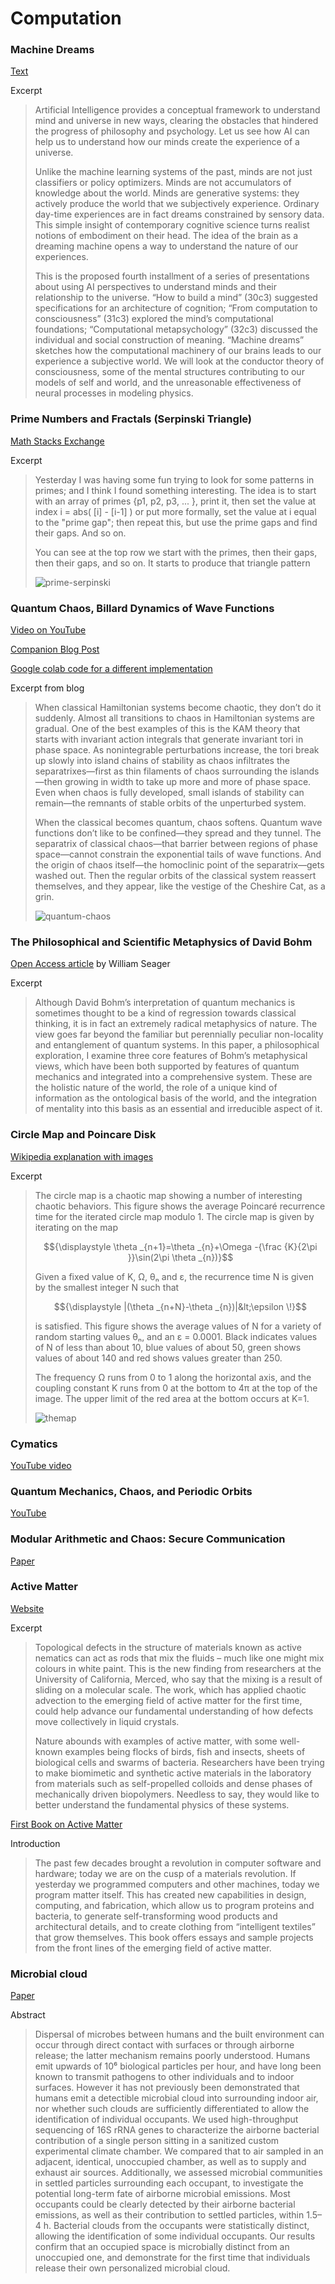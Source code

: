 # Computation

### Machine Dreams

[Text](http://bach.ai/machine-dreams/)

Excerpt

> Artificial Intelligence provides a conceptual framework to understand mind and universe in new ways, clearing the obstacles that hindered the progress of philosophy and psychology. Let us see how AI can help us to understand how our minds create the experience of a universe.
> 
> Unlike the machine learning systems of the past, minds are not just classifiers or policy optimizers. Minds are not accumulators of knowledge about the world. Minds are generative systems: they actively produce the world that we subjectively experience. Ordinary day-time experiences are in fact dreams constrained by sensory data. This simple insight of contemporary cognitive science turns realist notions of embodiment on their head. The idea of the brain as a dreaming machine opens a way to understand the nature of our experiences.
> 
> This is the proposed fourth installment of a series of presentations about using AI perspectives to understand minds and their relationship to the universe. “How to build a mind” (30c3) suggested specifications for an architecture of cognition; “From computation to consciousness” (31c3) explored the mind’s computational foundations; “Computational metapsychology” (32c3) discussed the individual and social construction of meaning. “Machine dreams” sketches how the computational machinery of our brains leads to our experience a subjective world. We will look at the conductor theory of consciousness, some of the mental structures contributing to our models of self and world, and the unreasonable effectiveness of neural processes in modeling physics.


### Prime Numbers and Fractals (Serpinski Triangle)

[Math Stacks Exchange](https://math.stackexchange.com/questions/371434/has-anyone-found-a-pattern-in-prime-numbers)

Excerpt

> Yesterday I was having some fun trying to look for some patterns in primes; and I think I found something interesting. The idea is to start with an array of primes {p1, p2, p3, ... }, print it, then set the value at index i = abs( [i] - [i-1] ) or put more formally, set the value at i equal to the "prime gap"; then repeat this, but use the prime gaps and find their gaps. And so on.
> 
> You can see at the top row we start with the primes, then their gaps, then their gaps, and so on. It starts to produce that triangle pattern
> 
> ![prime-serpinski](OUMEV.png)


### Quantum Chaos, Billard Dynamics of Wave Functions

[Video on YouTube](https://www.youtube.com/watch?v=ADeohqd7qfg)

[Companion Blog Post](https://galileo-unbound.blog/2022/08/14/quantum-chaos-and-the-cheshire-cat/)

[Google colab code for a different implementation](https://colab.research.google.com/drive/10OcwtxjXb9xiscx-6eQiG1hoUFYLLqvq?usp=sharing)

Excerpt from blog

> When classical Hamiltonian systems become chaotic, they don’t do it suddenly.  Almost all transitions to chaos in Hamiltonian systems are gradual.  One of the best examples of this is the KAM theory that starts with invariant action integrals that generate invariant tori in phase space.  As nonintegrable perturbations increase, the tori break up slowly into island chains of stability as chaos infiltrates the separatrixes—first as thin filaments of chaos surrounding the islands—then growing in width to take up more and more of phase space.  Even when chaos is fully developed, small islands of stability can remain—the remnants of stable orbits of the unperturbed system.
>
> When the classical becomes quantum, chaos softens.  Quantum wave functions don’t like to be confined—they spread and they tunnel.  The separatrix of classical chaos—that barrier between regions of phase space—cannot constrain the exponential tails of wave functions.  And the origin of chaos itself—the homoclinic point of the separatrix—gets washed out.  Then the regular orbits of the classical system reassert themselves, and they appear, like the vestige of the Cheshire Cat, as a grin.
>
> ![quantum-chaos](qcphase.webp)


### The Philosophical and Scientific Metaphysics of David Bohm

[Open Access article](https://www.mdpi.com/1099-4300/20/7/493) by William Seager

Excerpt

> Although David Bohm’s interpretation of quantum mechanics is sometimes thought to be a kind of regression towards classical thinking, it is in fact an extremely radical metaphysics of nature. The view goes far beyond the familiar but perennially peculiar non-locality and entanglement of quantum systems. In this paper, a philosophical exploration, I examine three core features of Bohm’s metaphysical views, which have been both supported by features of quantum mechanics and integrated into a comprehensive system. These are the holistic nature of the world, the role of a unique kind of information as the ontological basis of the world, and the integration of mentality into this basis as an essential and irreducible aspect of it.


### Circle Map and Poincare Disk

[Wikipedia explanation with images](https://en.wikipedia.org/wiki/File:Circle_map_poincare_recurrence.jpeg)

Excerpt

> The circle map is a chaotic map showing a number of interesting chaotic behaviors. This figure shows the average Poincaré recurrence time for the iterated circle map modulo 1. The circle map is given by iterating on the map
>
> $${\displaystyle \theta _{n+1}=\theta _{n}+\Omega -{\frac {K}{2\pi }}\sin(2\pi \theta _{n})}$$
>
> Given a fixed value of K, Ω, θₙ and ε, the recurrence time N is given by the smallest integer N such that
>
> $${\displaystyle |(\theta _{n+N}-\theta _{n})|&lt;\epsilon \!}$$
>
> is satisfied. This figure shows the average values of N for a variety of random starting values θₙ, and an ε = 0.0001. Black indicates values of N of less than about 10, blue values of about 50, green shows values of about 140 and red shows values greater than 250.
>
> The frequency Ω runs from 0 to 1 along the horizontal axis, and the coupling constant K runs from 0 at the bottom to 4π at the top of the image. The upper limit of the red area at the bottom occurs at K=1.
>
> ![themap](Circle_map_poincare_recurrence.jpeg)


### Cymatics

[YouTube video](https://www.youtube.com/watch?v=bxV0FrFMxUY)


### Quantum Mechanics, Chaos, and Periodic Orbits

[YouTube](https://www.youtube.com/watch?v=BMztKvuI-9w)


### Modular Arithmetic and Chaos: Secure Communication

[Paper](https://www.researchgate.net/publication/296000313_Modular_arithmetic_and_synchronized_chaos)


### Active Matter

[Website](https://physicsworld.com/a/active-matter-goes-chaotic/)

Excerpt

> Topological defects in the structure of materials known as active nematics can act as rods that mix the fluids – much like one might mix colours in white paint. This is the new finding from researchers at the University of California, Merced, who say that the mixing is a result of sliding on a molecular scale. The work, which has applied chaotic advection to the emerging field of active matter for the first time, could help advance our fundamental understanding of how defects move collectively in liquid crystals.
> 
> Nature abounds with examples of active matter, with some well-known examples being flocks of birds, fish and insects, sheets of biological cells and swarms of bacteria. Researchers have been trying to make biomimetic and synthetic active materials in the laboratory from materials such as self-propelled colloids and dense phases of mechanically driven biopolymers. Needless to say, they would like to better understand the fundamental physics of these systems.

[First Book on Active Matter](https://mitpress.mit.edu/9780262036801/active-matter/)

Introduction

> The past few decades brought a revolution in computer software and hardware; today we are on the cusp of a materials revolution. If yesterday we programmed computers and other machines, today we program matter itself. This has created new capabilities in design, computing, and fabrication, which allow us to program proteins and bacteria, to generate self-transforming wood products and architectural details, and to create clothing from “intelligent textiles” that grow themselves. This book offers essays and sample projects from the front lines of the emerging field of active matter.


### Microbial cloud

[Paper](https://www.ncbi.nlm.nih.gov/pmc/articles/PMC4582947/)

Abstract

> Dispersal of microbes between humans and the built environment can occur through direct contact with surfaces or through airborne release; the latter mechanism remains poorly understood. Humans emit upwards of 10⁶ biological particles per hour, and have long been known to transmit pathogens to other individuals and to indoor surfaces. However it has not previously been demonstrated that humans emit a detectible microbial cloud into surrounding indoor air, nor whether such clouds are sufficiently differentiated to allow the identification of individual occupants. We used high-throughput sequencing of 16S rRNA genes to characterize the airborne bacterial contribution of a single person sitting in a sanitized custom experimental climate chamber. We compared that to air sampled in an adjacent, identical, unoccupied chamber, as well as to supply and exhaust air sources. Additionally, we assessed microbial communities in settled particles surrounding each occupant, to investigate the potential long-term fate of airborne microbial emissions. Most occupants could be clearly detected by their airborne bacterial emissions, as well as their contribution to settled particles, within 1.5–4 h. Bacterial clouds from the occupants were statistically distinct, allowing the identification of some individual occupants. Our results confirm that an occupied space is microbially distinct from an unoccupied one, and demonstrate for the first time that individuals release their own personalized microbial cloud.
